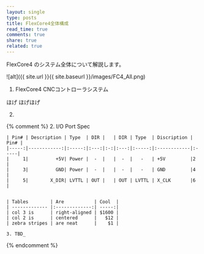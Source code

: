 ```yaml
---
layout: single
type: posts
title: FlexCore4全体構成
read_time: true
comments: true
share: true
related: true
---
```

FlexCore4 のシステム全体について解説します。

![alt]({{ site.url }}{{ site.baseurl }}/images/FC4_All.png)

1. FlexCore4 CNCコントローラシステム

ほげ
ほげほげ

2. 


{% comment %}
	2. I/O Port Spec

	| Pin# | Description | Type  | DIR |   | DIR | Type  | Discription | Pin# |
	|-----:|------------:|:-----:|:---:|:-:|:---:|:-----:|:------------|:-----|
	|     1|          +5V| Power |  -  |   |  -  |   -   | +5V         |2     |
	|     3|          GND| Power |  -  |   |  -  |   -   | GND         |4     |
	|     5|        X_DIR| LVTTL | OUT |   | OUT | LVTTL | X_CLK       |6     |


	| Tables        | Are           | Cool  |
	| ------------- |:-------------:| -----:|
	| col 3 is      | right-aligned | $1600 |
	| col 2 is      | centered      |   $12 |
	| zebra stripes | are neat      |    $1 |

	3. TBD_
{% endcomment %}
